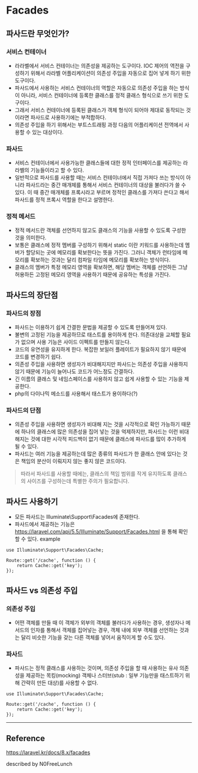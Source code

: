 # Facades

## 파사드란 무엇인가?
### 서비스 컨테이너
- 라라벨에서 서비스 컨테이너는 의존성을 제공하는 도구이다. IOC 제어의 역전을 구성하기 위해서 라라벨 어플리케이션이 의존성 주입을 자동으로 집어 넣게 하기 위한 도구이다.
- 파사드에서 사용하는 서비스 컨테이너의 역할은 자동으로 의존성 주입을 하는 방식이 아니라, 서비스 컨테이너에 등록한 클래스를 정적 클래스 형식으로 쓰기 위한 도구이다.
- 그래서 서비스 컨테이너에 등록된 클래스가 객체 형식이 되어야 제대로 동작되는 것이라면 파사드로 사용하기에는 부적합하다.
- 의존성 주입을 하기 위해서는 부트스트래핑 과정 다음의 어플리케이션 전역에서 사용할 수 있는 대상이다.

### 파사드
- 서비스 컨테이너에서 사용가능한 클래스들에 대한 정적 인터페이스를 제공하는 라라벨의 기능들이라고 할 수 있다.
- 일반적으로 파사드를 사용할 때는 서비스 컨테이너에서 직접 가져다 쓰는 방식이 아니라 파사드라는 중간 매개체를 통해서 서비스 컨테이너의 대상을 불러다가 쓸 수 있다. 이 때 중간 매개체를 프록시라고 부르며 정적인 클래스를 가져다 쓴다고 해서 파사드를 정적 프록시 역할을 한다고 설명한다.

### 정적 메서드
- 정적 메서드란 객체를 선언하지 않고도 클래스의 기능을 사용할 수 있도록 구성한 것을 의미한다. 
- 보통은 클래스에 정적 멤버를 구성하기 위해서 static 이란 키워드를 사용하는데 멤버가 할당되는 곳에 메모리를 확보한다는 뜻을 가진다. 그러니 객체가 런타임에 메모리를 확보하는 것과는 달리 컴파일 타임에 메모리를 확보하는 방식이다.
- 클래스의 멤버가 특정 메모리 영역을 확보하면, 해당 멤버는 객체를 선언하든 그냥 허용하든 고정된 메모리 영역을 사용하기 때문에 공유하는 특성을 가진다.

## 파사드의 장단점
### 파사드의 장점
- 파사드는 이용하기 쉽게 간결한 문법을 제공할 수 있도록 만들어져 있다.
- 불변의 고정된 기능을 제공하므로 태스트를 용이하게 한다. 의존대상을 교체할 필요가 없으며 사용 기능은 사이드 이펙트를 만들지 않는다.
- 코드의 유연성을 유지하게 한다. 복잡한 보일러 플레이트가 필요하지 않기 때문에 코드를 변경하기 쉽다.
- 의존성 주입을 사용하면 생성자가 비대해지지만 파사드는 의존성 주입을 사용하지 않기 때문에 기능이 늘어나도 코드가 어느정도 간결하다. 
- 긴 이름의 클래스 및 네임스페이스를 사용하지 않고 쉽게 사용할 수 있는 기능을 제공한다.
- php의 다이나믹 메소드를 사용해서 태스트가 용이하다(?)

### 파사드의 단점
- 의존성 주입을 사용하면 생성자가 비대해 지는 것을 시각적으로 확인 가능하기 때문에 하나의 클래스에 많은 의존성을 집어 넣는 것을 억제하지만, 파사드는 이런 비대해지는 것에 대한 시각적 피드백이 없기 때문에 클래스에 파사드를 많이 추가하게 될 수 있다.
- 파사드는 여러 기능을 제공하는데 많은 종류의 파사드가 한 클래스 안에 있다는 것은 책임의 분산이 이뤄지지 않는 좋지 않은 코드이다.
> 따라서 파사드를 사용할 때에는, 클래스의 책임 범위를 작게 유지하도록 클래스의 사이즈를 구성하는데 특별한 주의가 필요합니다.

## 파사드 사용하기
- 모든 파사드는 Illuminate\Support\Facades에 존재한다.
- 파사드에서 제공하는 기능은 https://laravel.com/api/5.5/Illuminate/Support/Facades.html 을 통해 확인할 수 있다.
example
```
use Illuminate\Support\Facades\Cache;

Route::get('/cache', function () {
    return Cache::get('key');
});
```

## 파사드 vs 의존성 주입
### 의존성 주입
- 어떤 객체를 만들 때 이 객체가 외부의 객체를 불러다가 사용하는 경우, 생성자나 메서드의 인자를 통해서 객체를 집어넣는 경우, 객체 내에 외부 객체를 선언하는 것과는 달리 비슷한 기능을 갖는 다른 객체를 넣어서 움직이게 할 수도 있다.

### 파사드
- 파사드는 정적 클래스를 사용하는 것이며, 의존성 주입을 할 때 사용하는 유사 의존성을 제공하는 목킹(mocking) 객체나 스터브(stub : 일부 기능만을 태스트하기 위해 간략히 만든 대상)를 사용할 수 없다.
```
use Illuminate\Support\Facades\Cache;

Route::get('/cache', function () {
    return Cache::get('key');
});
```


---

## Reference
https://laravel.kr/docs/8.x/facades


described by N0FreeLunch
